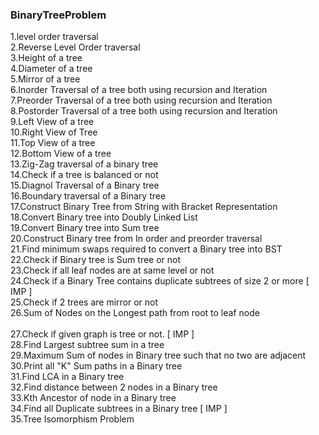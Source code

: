 ### BinaryTreeProblem

1.level order traversal <br>
2.Reverse Level Order traversal <br>
3.Height of a tree <br>
4.Diameter of a tree <br>
5.Mirror of a tree <br>
6.Inorder Traversal of a tree both using recursion and Iteration <br>
7.Preorder Traversal of a tree both using recursion and Iteration <br>
8.Postorder Traversal of a tree both using recursion and Iteration <br>
9.Left View of a tree <br>
10.Right View of Tree <br>
11.Top View of a tree <br>
12.Bottom View of a tree <br>
13.Zig-Zag traversal of a binary tree <br>
14.Check if a tree is balanced or not <br>
15.Diagnol Traversal of a Binary tree <br>
16.Boundary traversal of a Binary tree <br>
17.Construct Binary Tree from String with Bracket Representation <br>
18.Convert Binary tree into Doubly Linked List <br>
19.Convert Binary tree into Sum tree <br>
20.Construct Binary tree from In order and preorder traversal <br>
21.Find minimum swaps required to convert a Binary tree into BST <br>
22.Check if Binary tree is Sum tree or not <br>
23.Check if all leaf nodes are at same level or not <br>
24.Check if a Binary Tree contains duplicate subtrees of size 2 or more [ IMP ] <br>
25.Check if 2 trees are mirror or not <br>
26.Sum of Nodes on the Longest path from root to leaf node<br>  
27.Check if given graph is tree or not.  [ IMP ] <br>
28.Find Largest subtree sum in a tree <br>
29.Maximum Sum of nodes in Binary tree such that no two are adjacent  <br>
30.Print all "K" Sum paths in a Binary tree <br>
31.Find LCA in a Binary tree <br>
32.Find distance between 2 nodes in a Binary tree <br>
33.Kth Ancestor of node in a Binary tree <br>
34.Find all Duplicate subtrees in a Binary tree [ IMP ] <br>
35.Tree Isomorphism Problem <br>